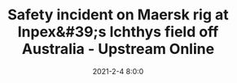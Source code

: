 ---
"title": "Safety incident on Maersk rig at Inpex&amp;#39;s Ichthys field off Australia - Upstream Online"
"date": "2021-2-4 8:0:0"
"feed_name": "GOOGLENEWS"
"feed_website": "https://news.google.com/search?q=drilling%2Bincident&hl=en-US&gl=US&ceid=US:en"
"feed_rss": "https://news.google.com/rss/search?q=drilling%2Bincident&hl=en-US&gl=US&ceid=US:en"
"link": "https://www.upstreamonline.com/safety/safety-incident-on-maersk-rig-at-inpexs-ichthys-field-off-australia/2-1-957038"
"file": "_posts/7e414313a7f53bec5fb7c2ba9a67a5791f03a6e2.md"
"accident": "0"
"drilling": "0"
---